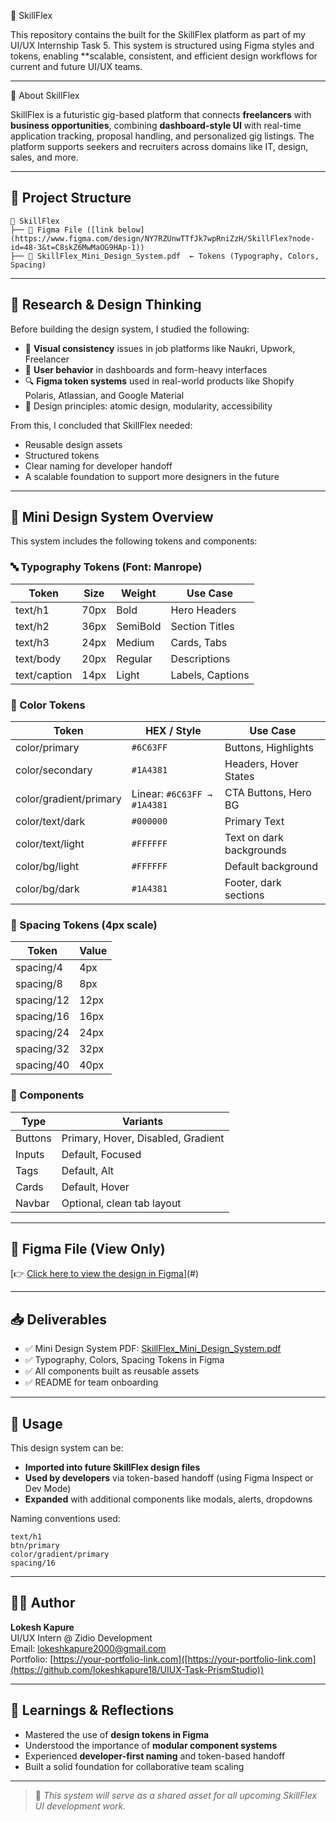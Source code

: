 🌟 SkillFlex 

This repository contains the built for the SkillFlex platform as part of my UI/UX Internship Task 5. This system is structured using Figma styles and tokens, enabling **scalable, consistent, and efficient design
workflows for current and future UI/UX teams.

---

🧩 About SkillFlex

SkillFlex is a futuristic gig-based platform that connects **freelancers** with **business opportunities**, combining **dashboard-style UI** with real-time application tracking, proposal handling, and personalized gig listings. The platform supports seekers and recruiters across domains like IT, design, sales, and more.

---

## 📁 Project Structure

```
📁 SkillFlex
├── 🔗 Figma File ([link below](https://www.figma.com/design/NY7RZUnwTTfJk7wpRniZzH/SkillFlex?node-id=48-3&t=C8skZ6MwMaOG9HAp-1))
├── 📄 SkillFlex_Mini_Design_System.pdf  ← Tokens (Typography, Colors, Spacing)
```

---

## 🧠 Research & Design Thinking

Before building the design system, I studied the following:

- 🎨 **Visual consistency** issues in job platforms like Naukri, Upwork, Freelancer
- 🧠 **User behavior** in dashboards and form-heavy interfaces
- 🔍 **Figma token systems** used in real-world products like Shopify Polaris, Atlassian, and Google Material
- 📐 Design principles: atomic design, modularity, accessibility

From this, I concluded that SkillFlex needed:
- Reusable design assets
- Structured tokens
- Clear naming for developer handoff
- A scalable foundation to support more designers in the future

---

## 💎 Mini Design System Overview

This system includes the following tokens and components:

### 🔤 Typography Tokens (Font: Manrope)

| Token       | Size | Weight   | Use Case                |
|-------------|------|----------|--------------------------|
| text/h1     | 70px | Bold     | Hero Headers             |
| text/h2     | 36px | SemiBold | Section Titles           |
| text/h3     | 24px | Medium   | Cards, Tabs              |
| text/body   | 20px | Regular  | Descriptions             |
| text/caption| 14px | Light    | Labels, Captions         |

### 🎨 Color Tokens

| Token                 | HEX / Style                         | Use Case                   |
|----------------------|--------------------------------------|----------------------------|
| color/primary        | `#6C63FF`                            | Buttons, Highlights        |
| color/secondary      | `#1A4381`                            | Headers, Hover States      |
| color/gradient/primary| Linear: `#6C63FF → #1A4381`         | CTA Buttons, Hero BG       |
| color/text/dark      | `#000000`                            | Primary Text               |
| color/text/light     | `#FFFFFF`                            | Text on dark backgrounds   |
| color/bg/light       | `#FFFFFF`                            | Default background         |
| color/bg/dark        | `#1A4381`                            | Footer, dark sections      |

### 📏 Spacing Tokens (4px scale)

| Token       | Value |
|-------------|--------|
| spacing/4   | 4px    |
| spacing/8   | 8px    |
| spacing/12  | 12px   |
| spacing/16  | 16px   |
| spacing/24  | 24px   |
| spacing/32  | 32px   |
| spacing/40  | 40px   |

### 🧩 Components

| Type     | Variants                      |
|----------|-------------------------------|
| Buttons  | Primary, Hover, Disabled, Gradient |
| Inputs   | Default, Focused              |
| Tags     | Default, Alt                  |
| Cards    | Default, Hover                |
| Navbar   | Optional, clean tab layout    |

---

## 🔗 Figma File (View Only)
[👉 [Click here to view the design in Figma](https://www.figma.com/design/NY7RZUnwTTfJk7wpRniZzH/SkillFlex?node-id=48-3&t=C8skZ6MwMaOG9HAp-1)](#)

---

## 📥 Deliverables

- ✅ Mini Design System PDF: [SkillFlex_Mini_Design_System.pdf](./SkillFlex_Mini_Design_System.pdf)
- ✅ Typography, Colors, Spacing Tokens in Figma
- ✅ All components built as reusable assets
- ✅ README for team onboarding

---

## 🤝 Usage

This design system can be:
- **Imported into future SkillFlex design files**
- **Used by developers** via token-based handoff (using Figma Inspect or Dev Mode)
- **Expanded** with additional components like modals, alerts, dropdowns

Naming conventions used:
```
text/h1
btn/primary
color/gradient/primary
spacing/16
```

---

## 🧑‍💼 Author

**Lokesh Kapure**  
UI/UX Intern @ Zidio Development  
Email: [lokeshkapure2000@gmail.com](mailto:lokeshkapure2000@gmail.com)  
Portfolio: [https://your-portfolio-link.com]([https://your-portfolio-link.com](https://github.com/lokeshkapure18/UIUX-Task-PrismStudio))

---

## 🧠 Learnings & Reflections

- Mastered the use of **design tokens in Figma**
- Understood the importance of **modular component systems**
- Experienced **developer-first naming** and token-based handoff
- Built a solid foundation for collaborative team scaling

---

> 🎉 *This system will serve as a shared asset for all upcoming SkillFlex UI development work.*
